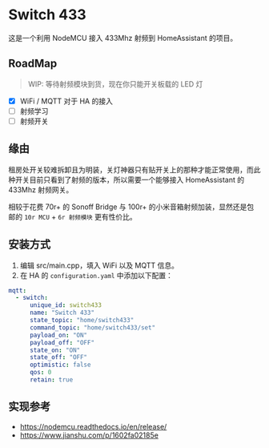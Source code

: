 # Switch 433


这是一个利用 NodeMCU 接入 433Mhz 射频到 HomeAssistant 的项目。

## RoadMap
> WIP: 等待射频模块到货，现在你只能开关板载的 LED 灯

- [x] WiFi / MQTT 对于 HA 的接入
- [ ] 射频学习
- [ ] 射频开关

## 缘由

租房处开关较难拆卸且为明装，关灯神器只有贴开关上的那种才能正常使用，而此种开关目前只看到了射频的版本，所以需要一个能够接入 HomeAssistant 的 433Mhz 射频网关。

相较于花费 70r+ 的 Sonoff Bridge 与 100r+ 的小米音箱射频加装，显然还是包邮的 `10r MCU` + `6r 射频模块` 更有性价比。

## 安装方式

1. 编辑 src/main.cpp，填入 WiFi 以及 MQTT 信息。
2. 在 HA 的 `configuration.yaml` 中添加以下配置：

```yaml
mqtt:
  - switch:
      unique_id: switch433
      name: "Switch 433"
      state_topic: "home/switch433"
      command_topic: "home/switch433/set"
      payload_on: "ON"
      payload_off: "OFF"
      state_on: "ON"
      state_off: "OFF"
      optimistic: false
      qos: 0
      retain: true
```

## 实现参考
- https://nodemcu.readthedocs.io/en/release/
- https://www.jianshu.com/p/1602fa02185e
